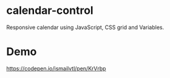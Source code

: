 # calendar-control
Responsive calendar using JavaScript, CSS grid and Variables.

# Demo
https://codepen.io/ismailvtl/pen/KrVrbp
